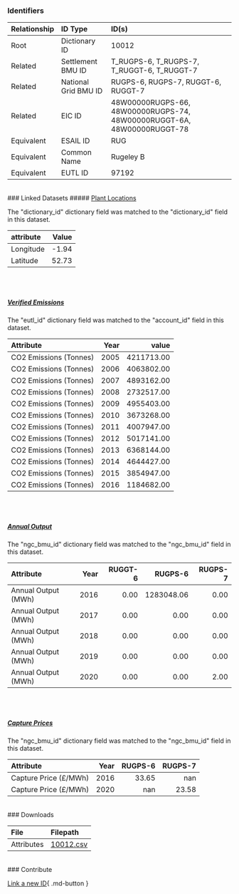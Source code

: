 ### Identifiers

| Relationship   | ID Type              | ID(s)                                                                  |
|:---------------|:---------------------|:-----------------------------------------------------------------------|
| Root           | Dictionary ID        | 10012                                                                  |
| Related        | Settlement BMU ID    | T_RUGPS-6, T_RUGPS-7, T_RUGGT-6, T_RUGGT-7                             |
| Related        | National Grid BMU ID | RUGPS-6, RUGPS-7, RUGGT-6, RUGGT-7                                     |
| Related        | EIC ID               | 48W00000RUGPS-66, 48W00000RUGPS-74, 48W00000RUGGT-6A, 48W00000RUGGT-78 |
| Equivalent     | ESAIL ID             | RUG                                                                    |
| Equivalent     | Common Name          | Rugeley B                                                              |
| Equivalent     | EUTL ID              | 97192                                                                  |

<br>
### Linked Datasets
##### <a href="https://osuked.github.io/Power-Station-Dictionary/datasets/plant-locations">Plant Locations</a>



The "dictionary_id" dictionary field was matched to the "dictionary_id" field in this dataset.

| attribute   |   Value |
|:------------|--------:|
| Longitude   |   -1.94 |
| Latitude    |   52.73 |

<br><br>
##### <a href="https://osuked.github.io/Power-Station-Dictionary/datasets/verified-emissions">Verified Emissions</a>



The "eutl_id" dictionary field was matched to the "account_id" field in this dataset.

| Attribute              |   Year |      value |
|:-----------------------|-------:|-----------:|
| CO2 Emissions (Tonnes) |   2005 | 4211713.00 |
| CO2 Emissions (Tonnes) |   2006 | 4063802.00 |
| CO2 Emissions (Tonnes) |   2007 | 4893162.00 |
| CO2 Emissions (Tonnes) |   2008 | 2732517.00 |
| CO2 Emissions (Tonnes) |   2009 | 4955403.00 |
| CO2 Emissions (Tonnes) |   2010 | 3673268.00 |
| CO2 Emissions (Tonnes) |   2011 | 4007947.00 |
| CO2 Emissions (Tonnes) |   2012 | 5017141.00 |
| CO2 Emissions (Tonnes) |   2013 | 6368144.00 |
| CO2 Emissions (Tonnes) |   2014 | 4644427.00 |
| CO2 Emissions (Tonnes) |   2015 | 3854947.00 |
| CO2 Emissions (Tonnes) |   2016 | 1184682.00 |

<br><br>
##### <a href="https://osuked.github.io/Power-Station-Dictionary/datasets/annual-output">Annual Output</a>



The "ngc_bmu_id" dictionary field was matched to the "ngc_bmu_id" field in this dataset.

| Attribute           |   Year |   RUGGT-6 |    RUGPS-6 |   RUGPS-7 |
|:--------------------|-------:|----------:|-----------:|----------:|
| Annual Output (MWh) |   2016 |      0.00 | 1283048.06 |      0.00 |
| Annual Output (MWh) |   2017 |      0.00 |       0.00 |      0.00 |
| Annual Output (MWh) |   2018 |      0.00 |       0.00 |      0.00 |
| Annual Output (MWh) |   2019 |      0.00 |       0.00 |      0.00 |
| Annual Output (MWh) |   2020 |      0.00 |       0.00 |      2.00 |

<br><br>
##### <a href="https://osuked.github.io/Power-Station-Dictionary/datasets/capture-prices">Capture Prices</a>



The "ngc_bmu_id" dictionary field was matched to the "ngc_bmu_id" field in this dataset.

| Attribute             |   Year |   RUGPS-6 |   RUGPS-7 |
|:----------------------|-------:|----------:|----------:|
| Capture Price (£/MWh) |   2016 |     33.65 |    nan    |
| Capture Price (£/MWh) |   2020 |    nan    |     23.58 |


<br>
### Downloads


| File       | Filepath                                                                              |
|:-----------|:--------------------------------------------------------------------------------------|
| Attributes | [10012.csv](https://osuked.github.io/Power-Station-Dictionary/object_attrs/10012.csv) |


<br>
### Contribute

[Link a new ID](https://docs.google.com/forms/d/e/1FAIpQLSc5jRsQ7NgiLLXbwo9PUdwTQyuqbRwThltG56-o6NVSe7E_nw/viewform?usp=pp_url&entry.251912331=10012){ .md-button }